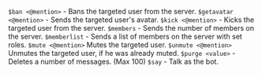 `$ban <@mention>` - Bans the targeted user from the server.
`$getavatar <@mention>` - Sends the targeted user's avatar.
`$kick <@mention>` - Kicks the targeted user from the server.
`$members` - Sends the number of members on the server.
`$memberlist` - Sends a list of members on the server with set roles.
`$mute <@mention>` Mutes the targeted user.
`$unmute <@mention>` Unmutes the targeted user, if he was already muted.
`$purge <value>` - Deletes a number of messages. (Max 100)
`$say` - Talk as the bot.
